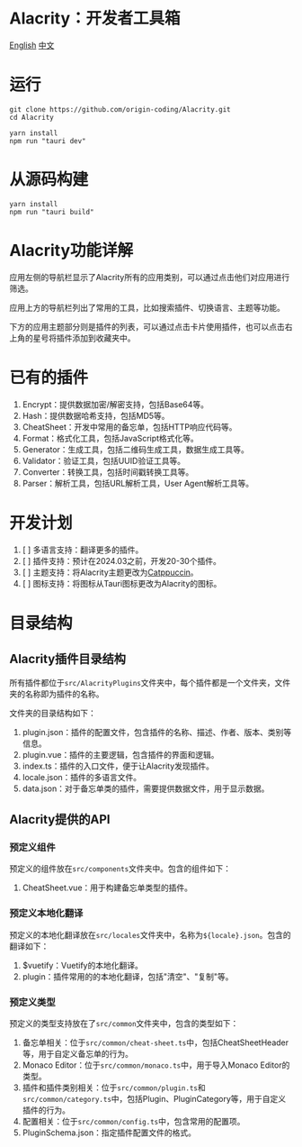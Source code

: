 # Alacrity：开发者工具箱

[English](./README_en.md) [中文](./README.md)

# 运行

```shell
git clone https://github.com/origin-coding/Alacrity.git
cd Alacrity

yarn install
npm run "tauri dev"
```

# 从源码构建

```shell
yarn install
npm run "tauri build"
```

# Alacrity功能详解

应用左侧的导航栏显示了Alacrity所有的应用类别，可以通过点击他们对应用进行筛选。

应用上方的导航栏列出了常用的工具，比如搜索插件、切换语言、主题等功能。

下方的应用主题部分则是插件的列表，可以通过点击卡片使用插件，也可以点击右上角的星号将插件添加到收藏夹中。

# 已有的插件

1. Encrypt：提供数据加密/解密支持，包括Base64等。
2. Hash：提供数据哈希支持，包括MD5等。
3. CheatSheet：开发中常用的备忘单，包括HTTP响应代码等。
4. Format：格式化工具，包括JavaScript格式化等。
5. Generator：生成工具，包括二维码生成工具，数据生成工具等。
6. Validator：验证工具，包括UUID验证工具等。
7. Converter：转换工具，包括时间戳转换工具等。
8. Parser：解析工具，包括URL解析工具，User Agent解析工具等。

# 开发计划

1. [ ] 多语言支持：翻译更多的插件。
2. [ ] 插件支持：预计在2024.03之前，开发20-30个插件。
3. [ ] 主题支持：将Alacrity主题更改为[Catppuccin](https://github.com/catppuccin)。
4. [ ] 图标支持：将图标从Tauri图标更改为Alacrity的图标。

# 目录结构

## Alacrity插件目录结构

所有插件都位于`src/AlacrityPlugins`文件夹中，每个插件都是一个文件夹，文件夹的名称即为插件的名称。

文件夹的目录结构如下：

1. plugin.json：插件的配置文件，包含插件的名称、描述、作者、版本、类别等信息。
2. plugin.vue：插件的主要逻辑，包含插件的界面和逻辑。
3. index.ts：插件的入口文件，便于让Alacrity发现插件。
4. locale.json：插件的多语言文件。
5. data.json：对于备忘单类的插件，需要提供数据文件，用于显示数据。

## Alacrity提供的API

### 预定义组件

预定义的组件放在`src/components`文件夹中。包含的组件如下：

1. CheatSheet.vue：用于构建备忘单类型的插件。

### 预定义本地化翻译

预定义的本地化翻译放在`src/locales`文件夹中，名称为`${locale}.json`。包含的翻译如下：

1. $vuetify：Vuetify的本地化翻译。
2. plugin：插件常用的的本地化翻译，包括"清空"、"复制"等。

### 预定义类型

预定义的类型支持放在了`src/common`文件夹中，包含的类型如下：

1. 备忘单相关：位于`src/common/cheat-sheet.ts`中，包括CheatSheetHeader等，用于自定义备忘单的行为。
2. Monaco Editor：位于`src/common/monaco.ts`中，用于导入Monaco Editor的类型。
3. 插件和插件类别相关：位于`src/common/plugin.ts`和`src/common/category.ts`中，包括Plugin、PluginCategory等，用于自定义插件的行为。
4. 配置相关：位于`src/common/config.ts`中，包含常用的配置项。
5. PluginSchema.json：指定插件配置文件的格式。
